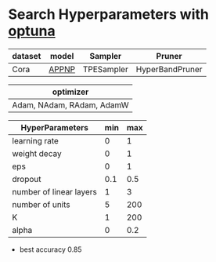# Search Hyperparameters with [optuna](https://optuna.org/)

|dataset|model|Sampler|Pruner|
|-------|-----|-------|------|
|Cora|[APPNP](https://arxiv.org/abs/1810.05997)|TPESampler|HyperBandPruner|

|optimizer|
|-------|
|Adam, NAdam, RAdam, AdamW|

|HyperParameters|min|max|
|-----|---|---|
|learning rate|0|1|
|weight decay|0|1|
|eps|0|1|
|dropout|0.1|0.5|
|number of linear layers|1|3|
|number of units|5|200|
|K|1|200|
|alpha|0|0.2|



* best accuracy 0.85